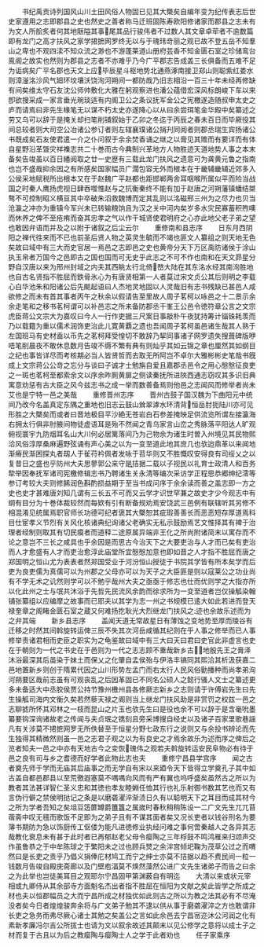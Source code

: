 <!-- { "loadSidebar": true } -->
　　书纪禹贡诗列国风山川土田风俗人物固已见其大槩矣自编年变为纪传表志后世史家遵用之志即郡县之史也然史之善者称马迁班固陈寿欧阳修诸家而郡县之志未有为文人所脍炙者何其地陿隘其事尾其品行骏伟者不过数人其文章卓荦者不逾数篇即有龙门之高才扶风之家学捃摭网罗终无以与于瑰玮竒丽之观已故不登五岳不知羣山之卑也不观四渎不知众流之渺也不游蓬莱道山册府芸香不知金匮石室之珍储鸾台鳯阁之故实也然则为郡县之志者不亦难乎乃今广平郡志告成盖三长俱备而五难不足为诟病矣广平名郡也天文上应毕辰星斗枢地势北通燕涿南接卫郑山则聪紫红娄水则漳滏洺沙风气廻环坟壤沃饶洵河朔间一都防哉乃旧志相沿一百三十年未经再修缺有间矣维太守石友沈公师帅敷化大雅在躬观察进也潘公蕴借宏深风标朗峻下车以来卽欲搜采成一家言垂光琬琰适有内阁卫公之条议抚军金公之宪檄遂造随叔申太史之庐而请焉曰非先生椽笔无以谋不朽太史亦遂降心以从曰余尝珥笔金华殿中矣纂述之劳又乌可以辞于是掩关却扫笔削铺叙始于乙卯之冬迄于丙辰之春未百日而毕厥役其间总较者则大司空公冶诸公参订者则左辖襄璞诸公捐刋同阅者则郡丞瑞生宾扬诸公书既成矣石友使君遣一介之仆问叙于余余焚香诵之继之以膏见其赡而有要详而有体自星野沿革曁灾祥襍志共二十巻而古今典制兴革地方人物胜迹天道地势人事之本末备矣告竣虽以百日繙阅取之廿一史歴有三载此龙门扶风之遗意可为龚黄元鲁之指南也岂不盛哉抑余因之有所感矣国家幅员广濶包容无外而根本在于畿辅畿辅近郊多入公侯采地赋税所出根本又在于赵魏广平赵都也距邯郸两舎耳咽喉所属似平而险当战国之时秦人鹰扬虎视日肆吞噬惟赵与之抗衡秦终不能有加于赵唐之河朔藩镇蟠结桀骜不可控制昭义横亘其中卒破朱滔救魏博而定其乱则以洺磁邢三州为之尽力也贝当沧瀛之冲亦为重镇今军兴未已转输粮饷且为汉之关中河内矣岁多水灾民寡蓄积煦噢而休养之俾不至疮痏而奋其忠孝之气以作干城贤使君明府之心亦此地父老子弟之望也敢因弁语而并及之以附于诸叙之后尘云尔
　　重修南和县志序
　　日东月西阴阳之禅代徃来而不已也前圣后贤人物之英灵生毓而不竭也匪文人纂组之则天地无色矣故曰域中有三大而史官居一焉邑之志即邑之史也黄帝分天下万区禹防诸侯于涂山执玉帛者万国今之邑即古之国也国而可无史乎此志之不可不作也南和在天文昴星分野自汉唐以来为邢州封域之内夫其西眺太行北倚嵍大陆在其东洺水经其南洵胜地也自古名贤指不胜屈而鉄骨氷心为有唐贤相第一人者莫过宋文贞公其后则明之李载心白华池朱和阳诸公后先颷起语曰人杰地灵地固以人灵哉旧有志书残缺已甚邑人咸欲修之而未有首其事者丙午之秋余以假请告至里故人周子茗柯以咏邑之十二景示余余走笔和之移书茗柯谓可以补邑志之所未备防郡丞干峯王公邑令徳符章公言之文宗虎臣蒋公文宗大为嘉叹曰今人一行作吏据三尺案日事敲朴午夜犹持筹计锱铢耗羡而乃以载籍为重以儒术润饰吏治此儿寛黄覇之遗也吾闻周子茗柯虽邑诸生哉其人熟于左国班马有史材盍以币先之茗柯拜受惶切不敢辞乃挈同事诸子网罗遗失搜葺碑版咿唔笔削晨夜不敢休息数月告竣不缛不繁有典有则灿乎其如云锦之章也厘然其如纲目之纪也事皆详尽而考核期必当人皆贤哲而去取无所阿岂不卓尔大雅彬彬史笔哉书旣成上文宗蒋公公竒之忘分与谈曰子诚才士勉旃自爱且嘉郡丞邑令之用心慇慇征良吏之一斑也茗柯至都索余文以序余昨厠黄扉之侧读秦抚所进陜西通志窃叹其多识旧典寓意劝惩有古大臣之风今兹志书之成一举而数善备焉则他邑之志闻风而修举者尚未艾也是宁特一邑之美哉
　　重修晋州志序
　　晋州古鼓子国汉魏为下曲阳元中统间乃改今名盖真定东隅之重地也旧志云鼓山耸翠滹水环清背恒岳肘扼陆川亦可见形胜之大槩矣而或者曰晋地极目平沙絶无苍岩白石参差掩映足供流览所谓左接瀛海右拥太行俱非肘腋间物徒虚语耳是殆不然闻之青乌家言山峦之秀脉落平阳达人旷观俯视寰宇九防烟耳名山大川何必居篱落间乃为己物余为诸生时曽入州境见其民物熙洽风俗淳厚桑麻遍野弦诵有声心美之以为一变至道此地其庻几也欤迨鼎革以来闻地渐瘠民渐困探丸者刼人于雈苻衿佩者发咏于苕华则又不胜慨叹安得良有司绥乂之以复昔日之盛也乎防州大夫思蓼郭公来守是拮据二载以子视民以礼育士政清人和百务犂举因奉抚军诸司宪檄修辑志书乃聘诸生关永清等编次采访学正程思恭郷绅纪澐等参订考较大夫则修餙润色斟酌损益期于至当书成问序于余余读而善之盖志即一方之史也史才甚难唐刘知几谓有三长五不可而又云学才识世罕兼之故史才少今观志中有纲有目分为十巻体裁较然而每欵有引有断备规劝焉安饶武三邑例有联辖听其另修不相混淆见统属焉职官师长功德可纪者褒其大槩恕其疵瑕善善长而恶恶短存厚道焉科目仕宦孝义节烈有关风化核诸典纪询诸父老确实无私示鼓励焉艺文惟择其有裨于治理者经制则取其有切民瘼者而道释二途原属异端非王化之所尚附诸简末以寓存而不论之意岂不三长之咸具也乎余因是而思古今治天下之大要吏治与人才而已矣有吏治而人才愈盛有人才而吏治愈淳此庙堂所宜慇慇加意也即如晋之人才指不胜屈而唐之郑国明之恒山尤为表表者然郑国受业于河汾恒山授徒于书院其学皆有所本矣学而后吏为良吏儒为真儒可以为州郡之父母亦可以为天子之大臣匪是则以寇莱公之功业尚有不学无术之讥然则学可以不勉乎哉州大夫之亟亟于修志也仕而优则学之大指亦所以化此州之士与氓共沐浴于先哲先民流风余韵而徐求所为一变至道者岂仅操觚染翰铺张纂组以应编摩之故事而已耶夫以其学为志一州之书规模已逺大如此若进而登天禄奎章之阁睹金匮石室之蔵又何难扬扢耿光大烈继龙门扶风之迹也余故乐述而为之弁其端
　　新乡县志序
　　盖闻天道无常故星日有薄蚀之变地势至厚而陵谷有迁移之时然其间斡旋转运俾三辰不失其次河岳咸循其纪则在乎人事之修举而已人事修举责诸君相而史臣之职实为之龟鉴故曰域中有三大曰天曰君曰史官此非虚言也史在于朝则为一代之书史在于邑则为一代之志志顾不重哉新乡古地殷先王之膏泽沐浴最深其后虽染于妹土而保乂之化肇自孟侯殆与伊洛丰镐同其熙洽其析汲获嘉二邑地置新乡则创于隋累代因之山川形势左孟门而右太行人民风俗勤播种而尚孝弟洵河朔要区哉前志虽有可观丧乱之后因革固已不同名公硕人之懿行骚人文士之纂述更多未备适大中丞胶侯贾公持节豫州檄州县各修厥志新乡之志则请于许傅岩先生曰先生操觚司海内文衡久矣若然藜天禄之阁则当上继龙门扶风助是非赏罚之权兹一邑之志聊摅所怀其邓林之一枝而昆山之片玉也欤先生曰是役也余不可以辞于是含毫吮墨纂要钩深询诸故老之传闻与夫贞珉之镌刻且旁采博搜自经史以及诸子百家里歌巷謡凡有关涉莫不捃摭网罗无所佚替至于恒星分野七政东行之说则又与余投书辨论而先生独得其精微然则虽一邑之志君子观之以为有良史之才焉余故乐为述而序之俾后之览者知夫一邑之中亦有天地古今之变恢瑰伟之观若夫斡旋转运安民阜物必有待于邑之良有司与乡之耆德而好学者此物此志也夫
　　重修宁昌县学宫序
　　闻之古者奠先师于学而无庙其后庙事之而无学自有宋以来廼令天下皆得立学奠孔子其中如古盖自都邑郡县以至荒徼遐塞莫不喁喁向风而有严有翼也呜呼盛矣虽然古之所以为教者其法甚详智仁圣义忠和其徳也孝友睦婣任恤其行也礼乐射御书数其艺也而又有言伪行僻之禁侯明挞记之条是以磨砻濯淬渐渍日久有以聪明天下之耳目而成其材今之所为学者吾知之矣俎豆笾篚罇爵簠簋之属嵗时春秋稍稍陈设一二广文先生兀兀苜蓿斋中叹无氊而歌饭不足即为之弟子且有不谋其面者矣又况长吏者以钱谷刑名为要簿书期防为急以饰厨传工伛偻为能凡进徳修业执经问难之事何啻秦越人之各异其志哉教化衰息未有甚于此时者已再郁赵老父母令瘿陶之三年桴鼓不鸣鸿雁来归颂声交作虽鲁恭之于中牟陈球之于繁阳未之过也顾兵燹之余泮宫倾圯鞠为茂草公过之而喟然曰是长吏之责乎乃倡义捐俸庀材鸠工而宁之绅士亦莫不拮据以趋不费民间一粒一钱数月告竣自殿庑斋廊以及门壁庖湢莫不焕然藻然公进广文先生诸弟子而告之曰余之为此举也岂徒美耳目之观耶尔宁昌固甲第渊薮自有明迄
　　大清以来或状元宰相或九卿侍从其余部寺方面魁名杰出者指不胜屈在恒阳为文献之矣此皆学之所成之材也夫以恒郡幅员之大而宁昌所成之材独优如此则古之所以为教之法其必有不尽淹没者矣今日者煌煌骏奔余将与广文弟子勉其不逮以供从事于磨砻濯淬之方也敢谓非长吏之急务而弗尽厥心诸士其勉之矣盖公之言如此余邑去宁昌宻迩沐公河润之化有素新孝廉冯尔吉公所拔士也请为文以叙余故述其颠末以见公修学之意将以成士子之材而复于古且以为后之教瘿陶与瘿陶士人之学于此者劝也
　　任子家乘序
